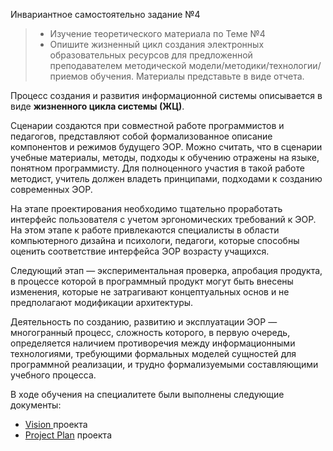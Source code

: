 Инвариантное самостоятельно задание №4

> * Изучение теоретического материала по Теме №4
> * Опишите жизненный цикл создания электронных образовательных ресурсов для предложенной преподавателем методической модели/методики/технологии/приемов обучения. Материалы представьте в виде отчета.


Процесс создания и развития информационной системы описывается в виде **жизненного цикла системы (ЖЦ)**.

Сценарии создаются при совместной работе программистов и педагогов, представляют собой формализованное описание компонентов и режимов будущего ЭОР. Можно считать, что в сценарии учебные материалы, методы, подходы к обучению отражены на языке, понятном программисту. Для полноценного участия в такой работе методист, учитель должен владеть принципами, подходами к созданию современных ЭОР.

На этапе проектирования необходимо тщательно проработать интерфейс пользователя с учетом эргономических требований к ЭОР. На этом этапе к работе привлекаются специалисты в области компьютерного дизайна и психологи, педагоги, которые способны оценить соответствие интерфейса ЭОР возрасту учащихся.

Следующий этап — экспериментальная проверка, апробация продукта, в процессе которой в программный продукт могут быть внесены изменения, которые не затрагивают концептуальных основ и не предполагают модификации архитектуры. 

Деятельность по созданию, развитию и эксплуатации ЭОР — многогранный процесс, сложность которого, в первую очередь, определяется наличием противоречия между информационными технологиями, требующими формальных моделей сущностей для программной реализации, и трудно формализуемыми составляющими учебного процесса.

В ходе обучения на специалитете были выполнены следующие документы:
* [Vision ](https://github.com/Shaldenkova/portfolio/blob/master/Vision.doc) проекта
* [Project Plan](https://github.com/Shaldenkova/portfolio/blob/master/Project_Plan4.xlsx) проекта
